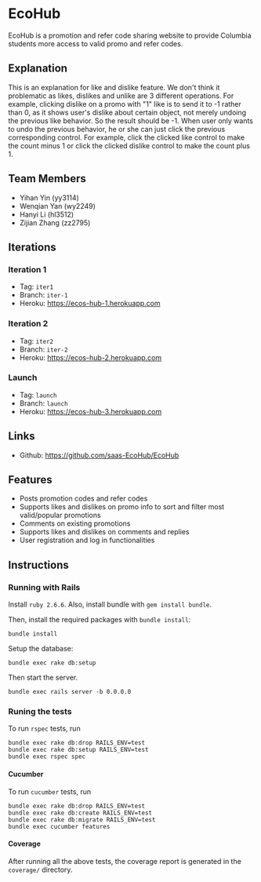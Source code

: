 # EcoHub

EcoHub is a promotion and refer code sharing website to provide Columbia students more access to valid promo and refer codes.

## Explanation

This is an explanation for like and dislike feature. We don't think it problematic as likes, dislikes and unlike are 3 different operations. For example, clicking dislike on a promo with "1" like is to send it to -1 rather than 0, as it shows user's dislike about certain object, not merely undoing the previous like behavior. So the result should be -1. When user only wants to undo the previous behavior, he or she can just click the previous corresponding control. For example, click the clicked like control to make the count minus 1 or click the clicked dislike control to make the count plus 1.

## Team Members

- Yihan Yin (yy3114)
- Wenqian Yan (wy2249)
- Hanyi Li (hl3512)
- Zijian Zhang (zz2795)

## Iterations

### Iteration 1

- Tag: `iter1`
- Branch: `iter-1`
- Heroku: https://ecos-hub-1.herokuapp.com

### Iteration 2

- Tag: `iter2`
- Branch: `iter-2`
- Heroku: https://ecos-hub-2.herokuapp.com

### Launch

- Tag: `launch`
- Branch: `launch`
- Heroku: https://ecos-hub-3.herokuapp.com

## Links

- Github: https://github.com/saas-EcoHub/EcoHub

## Features

- Posts promotion codes and refer codes
- Supports likes and dislikes on promo info to sort and filter most valid/popular promotions
- Comments on existing promotions
- Supports likes and dislikes on comments and replies
- User registration and log in functionalities

## Instructions


### Running with Rails

Install `ruby 2.6.6`. Also, install bundle with `gem install bundle`.

Then, install the required packages with `bundle install`:
```
bundle install
```

Setup the database:
```
bundle exec rake db:setup
```

Then start the server.

```
bundle exec rails server -b 0.0.0.0
```

### Runing the tests

To run `rspec` tests, run

```
bundle exec rake db:drop RAILS_ENV=test
bundle exec rake db:setup RAILS_ENV=test
bundle exec rspec spec
```

#### Cucumber

To run `cucumber` tests, run

```
bundle exec rake db:drop RAILS_ENV=test
bundle exec rake db:create RAILS_ENV=test
bundle exec rake db:migrate RAILS_ENV=test
bundle exec cucumber features
```

#### Coverage

After running all the above tests, the coverage report is generated in the `coverage/` directory.
